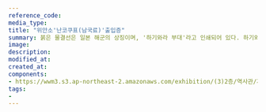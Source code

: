 ```yaml
---
reference_code:
media_type:
title: "위안소'난코쿠표(남국료)'출입증"
summary: 붉은 물결선은 일본 해군의 상징이며, '하기와라 부대'라고 인쇄되어 있다. 하기와라 해군 대령의 도장 등은 군이 이 위안소를 관리했다는 것을 증명한다. (당시 군속 마츠바라 마사루 제공)
image:
description: 
modified_at:
created_at:
components:
- https://wwm3.s3.ap-northeast-2.amazonaws.com/exhibition/(3)2층/역사관/자료/LHS_0225.jpg
tags:
-
---
```

